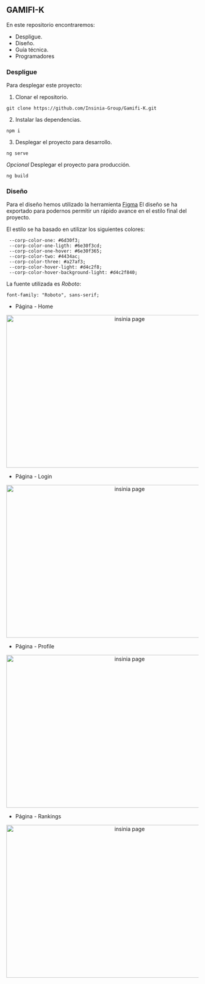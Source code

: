 ## GAMIFI-K
En este repositorio encontraremos:
* Despligue.
* Diseño.
* Guía técnica.
* Programadores

### Despligue
Para desplegar este proyecto:
1. Clonar el repositorio.
```
git clone https://github.com/Insinia-Group/Gamifi-K.git
```
2. Instalar las dependencias.
```
npm i
```
3. Desplegar el proyecto para desarrollo.
```
ng serve
```
*Opcional* Desplegar el proyecto para producción.
```
ng build
```

### Diseño

Para el diseño hemos utilizado la herramienta [Figma](https://www.figma.com/)
El diseño se ha exportado para podernos permitir un rápido avance en el estilo final del proyecto.

 El estilo se ha basado en utilizar los siguientes colores:
 ```
  --corp-color-one: #6d30f3;
  --corp-color-one-ligth: #6e30f3cd;
  --corp-color-one-hover: #6e30f365;
  --corp-color-two: #4434ac;
  --corp-color-three: #a27af3;
  --corp-color-hover-light: #d4c2f8;
  --corp-color-hover-background-light: #d4c2f840;
 ```
 
 La fuente utilizada es *Roboto*:
 ```
 font-family: "Roboto", sans-serif;
 ```

* Página - Home
<div align="center">
   <img src="https://i.imgur.com/VrsIUtA.png" alt="insinia page" width="630" height="400">
</div>

* Página - Login
<div align="center">
   <img src="https://i.imgur.com/eY0MPQb.png" alt="insinia page" width="630" height="400">
</div>

* Página - Profile
<div align="center">
   <img src="https://i.imgur.com/l7j7WzS.png" alt="insinia page" width="630" height="400">
</div>

* Página - Rankings
<div align="center">
   <img src="https://i.imgur.com/NiRPQS8.png" alt="insinia page" width="630" height="400">
</div>
